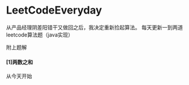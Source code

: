 # LeetCodeEveryday

从产品经理阴差阳错干又做回之后，我决定重新捡起算法。
每天更新一到两道leetcode算法题（java实现）

附上题解
#### [1]两数之和


从今天开始
